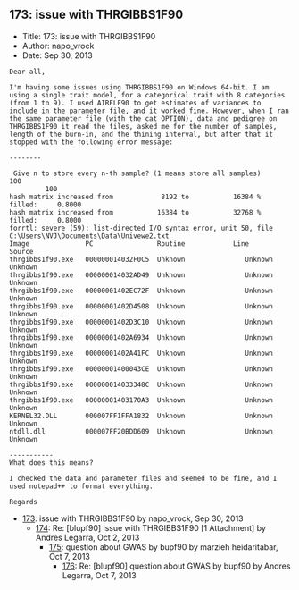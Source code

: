 ## 173: issue with THRGIBBS1F90

- Title: 173: issue with THRGIBBS1F90
- Author: napo_vrock
- Date: Sep 30, 2013

```
Dear all, 

I'm having some issues using THRGIBBS1F90 on Windows 64-bit. I am using a single trait model, for a categorical trait with 8 categories (from 1 to 9). I used AIRELF90 to get estimates of variances to include in the parameter file, and it worked fine. However, when I ran the same parameter file (with the cat OPTION), data and pedigree on THRGIBBS1F90 it read the files, asked me for the number of samples, length of the burn-in, and the thining interval, but after that it stopped with the following error message:

--------
 
 Give n to store every n-th sample? (1 means store all samples)
100
         100
hash matrix increased from            8192 to           16384 % filled:     0.8000
hash matrix increased from           16384 to           32768 % filled:     0.8000
forrtl: severe (59): list-directed I/O syntax error, unit 50, file C:\Users\NVJ\Documents\Data\Univewe2.txt
Image              PC                Routine            Line        Source
thrgibbs1f90.exe   000000014032F0C5  Unknown               Unknown  Unknown
thrgibbs1f90.exe   000000014032AD49  Unknown               Unknown  Unknown
thrgibbs1f90.exe   00000001402EC72F  Unknown               Unknown  Unknown
thrgibbs1f90.exe   00000001402D4508  Unknown               Unknown  Unknown
thrgibbs1f90.exe   00000001402D3C10  Unknown               Unknown  Unknown
thrgibbs1f90.exe   00000001402A6934  Unknown               Unknown  Unknown
thrgibbs1f90.exe   00000001402A41FC  Unknown               Unknown  Unknown
thrgibbs1f90.exe   00000001400043CE  Unknown               Unknown  Unknown
thrgibbs1f90.exe   000000014033348C  Unknown               Unknown  Unknown
thrgibbs1f90.exe   00000001403170A3  Unknown               Unknown  Unknown
KERNEL32.DLL       000007FF1FFA1832  Unknown               Unknown  Unknown
ntdll.dll          000007FF20BDD609  Unknown               Unknown  Unknown

-----------
What does this means?

I checked the data and parameter files and seemed to be fine, and I used notepad++ to format everything. 

Regards
```

- [173](0173.md): issue with THRGIBBS1F90 by napo_vrock, Sep 30, 2013
    - [174](0174.md): Re: [blupf90] issue with THRGIBBS1F90 [1 Attachment] by Andres Legarra, Oct 2, 2013
        - [175](0175.md): question about GWAS by bupf90 by marzieh heidaritabar, Oct 7, 2013
            - [176](0176.md): Re: [blupf90] question about GWAS by bupf90 by Andres Legarra, Oct 7, 2013
